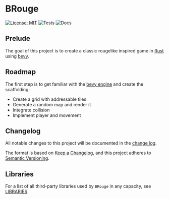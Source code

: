 # BRouge

[![License: MIT](https://img.shields.io/badge/License-MIT-yellow.svg)](https://opensource.org/licenses/MIT)
![Tests](https://github.com/SebastianRiga/BRouge/actions/workflows/unit-tests.yml/badge.svg)
![Docs](https://github.com/SebastianRiga/BRouge/actions/workflows/docs.yml/badge.svg)

## Prelude

The goal of this project is to create a classic rougelike inspired game
in [Rust](https://www.rust-lang.org/) using [bevy](https://bevyengine.org/).

## Roadmap

The first step is to get familiar with the [bevy engine](https://bevyengine.org/) and create
the scaffolding:

* Create a grid with addressable tiles
* Generate a random map and render it
* Integrate collision
* Implement player and movement

## Changelog

All notable changes to this project will be documented in the [change log](CHANGELOG.md).

The format is based on [Keep a Changelog](https://keepachangelog.com/en/1.0.0/),
and this project adheres to [Semantic Versioning](https://semver.org/spec/v2.0.0.html).

## Libraries

For a list of all third-party libraries used by `BRouge` in any capacity, see [LIBRARIES](./LIBRARIES.md).
